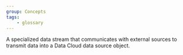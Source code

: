 ```yaml
---
group: Concepts
tags:
    - glossary
---
```

A specialized data stream that communicates with external sources to transmit data into a Data Cloud data source object.